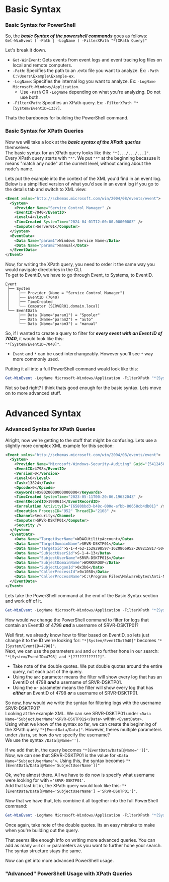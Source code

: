 # Basic Syntax
### Basic Syntax for PowerShell
So, the ***basic Syntax of the powershell commands*** goes as follows:\
`Get-WinEvent [ -Path | -LogName ] -FilterXPath "*[XPath Query]"`

Let's break it down.
- `Get-WinEvent`: Gets events from event logs and event tracing log files on local and remote computers.
- `-Path`: Specifies the path to an .evtx file you want to analyze. Ex: `-Path C:\Users\Example\Example-ex`.
- `-LogName`: Specifies the internal log you want to analyze. Ex: `-LogName Microsoft-Windows/Application`.
  - Use `-Path` OR `-LogName` depending on what you're analyzing. Do not use both.
- `-FilterXPath`: Specifies an XPath query. Ex: `-FilterXPath "*[System/EventID=1337]`.

Thats the barebones for building the PowerShell command.

### Basic Syntax for XPath Queries
Now we will take a look at the ***basic syntax of the XPath queries*** themselves.\
The basic syntax for an XPath query looks like this:
`"*[.../.../...]"`.\
Every XPath query starts with `"*"`. We put `"*"` at the beginning becasuse it means "match any node" at the current level, without caring about the node's name.

Lets put the example into the context of the XML you'd find in an event log.\
Below is a simplified version of what you'd see in an event log if you go to the details tab and switch to XML view:
```xml  
<Event xmlns="http://schemas.microsoft.com/win/2004/08/events/event">
  <System>
    <Provider Name="Service Control Manager" />
    <EventID>7040</EventID>
    <Level>4</Level>
    <TimeCreated SystemTime="2024-04-01T12:00:00.0000000Z" />
    <Computer>Server01</Computer>
  </System>
  <EventData>
    <Data Name="param1">Windows Service Name</Data>
    <Data Name="param2">manual</Data>
  </EventData>
</Event>
```
Now, for writing the XPath query, you need to order it the same way you would navigate directories in the CLI.\
To get to  EventID, we have to go through Event, to Systems, to EventID.
```pgsql
Event
 ├── System
 │    ├── Provider (Name = "Service Control Manager")
 │    ├── EventID (7040)
 │    ├── TimeCreated
 │    └── Computer (SERVER01.domain.local)
 └── EventData
      ├── Data (Name="param1") = "Spooler"
      ├── Data (Name="param2") = "auto"
      └── Data (Name="param3") = "manual"
```

So, if I wanted to create a query to filter for ***every event with an Event ID of 7040***, it would look like this:\
`"*[System/EventID=7040]"`.
 - `Event` and `*` can be used interchangeably. However you'll see `*` way more commonly used.

Putting it all into a full PowerShell command would look like this:
```PowerShell
Get-WinEvent -LogName Microsoft-Windows/Application -FilterXPath "*[System/EventID=7040]"
```
Not so bad right?
I think thats good enough for the basic syntax. Lets move on to more advanced stuff.

# Advanced Syntax
### Advanced Syntax for XPath Queries
Alright, now we're getting to the stuff that might be confusing.
Lets use a slightly more complex XML example for this section:
```xml
<Event xmlns="http://schemas.microsoft.com/win/2004/08/events/event">
  <System>
    <Provider Name="Microsoft-Windows-Security-Auditing" Guid="{54124585-2635-4994-a5ba-3e3b9958c30d}" /> 
    <EventID>4798</EventID> 
    <Version>0</Version> 
    <Level>0</Level> 
    <Task>13824</Task> 
    <Opcode>0</Opcode> 
    <Keywords>0x8020000000000000</Keywords> 
    <TimeCreated SystemTime="2023-05-11T00:20:06.1963204Z" /> 
    <EventRecordID>1990615</EventRecordID> 
    <Correlation ActivityID="{6580bbd3-b48c-000e-efbb-80658cb4db01}" /> 
    <Execution ProcessID="952" ThreadID="2108" /> 
    <Channel>Security</Channel> 
    <Computer>SRVR-DSKTP01</Computer> 
    <Security /> 
  </System>
  <EventData>
    <Data Name="TargetUserName">WDAGUtilityAccount</Data> 
    <Data Name="TargetDomainName">SRVR-DSKTP01</Data> 
    <Data Name="TargetSid">S-1-4-62-1529298597-1620866952-269215817-504</Data> 
    <Data Name="SubjectUserSid">S-1-4-13</Data> 
    <Data Name="SubjectUserName">SRVR-DSKTP01$</Data> 
    <Data Name="SubjectDomainName">WORKGROUP</Data> 
    <Data Name="SubjectLogonId">0x3b6</Data> 
    <Data Name="CallerProcessId">0x1058</Data> 
    <Data Name="CallerProcessName">C:\Program Files\Malwarebytes\Anti-Malware\MBAMService.exe</Data> 
  </EventData>
</Event>
```
Lets take the PowerShell command at the end of the Basic Syntax section and work off of it.
```PowerShell
Get-WinEvent -LogName Microsoft-Windows/Application -FilterXPath "*[System/EventID=7040]"
```
How would we change the PowerShell command to filter for logs that contain an EventID of 4798 ***and*** a username of SRVR-DSKTP01?

Well first, we already know how to filter based on EventID, so lets just change it to the ID we're looking for: `"*[System/EventID=7040]"` becomes `"*[System/EventID=4798]"`.\
Next, we can use the parameters `and` and `or` to further hone in our search: `"*[System/EventID=4798] and *[????????????]"`.
- Take note of the double quotes. We put double quotes around the entire query, not each part of the query.
 - Using the `and` parameter means the filter will show every log that has an EventID of 4798 ***and*** a username of SRVR-DSKTP01.
 - Using the `or` parameter means the filter will show every log that has ***either*** an EventID of 4798 ***or*** a username of SRVR-DSKTP01.

So now, how would we write the syntax for filtering logs with the username SRVR-DSKTP01?\
Looking at the example XML. We can see SRVR-DSKTP01 under `<Data Name="SubjectUserName">SRVR-DSKTP01$</Data>` within `<EventData>`.\
Using what we know of the syntax so far, we can create the beginning of the XPath query `"*[EventData/Data]"`. However, theres multiple parameters under `/Data`, so how do we specify the username?\
We use the syntax `/Data[@Name='']`.

If we add that in, the query becomes `"*[EventData/Data[@Name='']]"`.\
Now, we can see that SRVR-DSKTP01 is the value for `<Data Name="SubjectUserName">`. Using this, the syntax becomes `"*[EventData/Data[@Name='SubjectUserName']]"`

Ok, we're almost there.
All we have to do now is specify what username were looking for with `='SRVR-DSKTP01'`.\
Add that last bit in, the XPath query would look like this: `"*[EventData/Data[@Name='SubjectUserName'] ='SRVR-DSKTP01']"`.

Now that we have that, lets combine it all together into the full PowerShell command:
```PowerShell
Get-WinEvent -LogName Microsoft-Windows/Application -FilterXPath "*[System/EventID=4798] and *[EventData/Data[@Name='SubjectUserName'] ='SRVR-DSKTP01']"
```
Once again, take note of the double quotes. Its an easy mistake to make when you're building out the query.

That seems like enough info on writing more advanced queries. You can add as many `and` or `or` parameters as you want to further hone your search. The syntax structure stays the same.

Now can get into more advanced PowerShell usage.
### "Advanced" PowerShell Usage with XPath Queries
